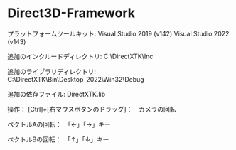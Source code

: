 # Direct3D-Framework

プラットフォームツールキット:
Visual Studio 2019 (v142)
Visual Studio 2022 (v143)

追加のインクルードディレクトリ:
C:\DirectXTK\Inc

追加のライブラリディレクトリ:
C:\DirectXTK\Bin\Desktop_2022\Win32\Debug

追加の依存ファイル:
DirectXTK.lib

操作：
[Ctrl]+[右マウスボタンのドラッグ]：　カメラの回転

ベクトルAの回転：　「←」「→」キー

ベクトルBの回転：　「↑」「↓」キー
